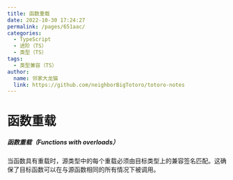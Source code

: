 ```yaml
---
title: 函数重载
date: 2022-10-30 17:24:27
permalink: /pages/651aac/
categories:
  - TypeScript
  - 进阶（TS）
  - 类型（TS）
tags:
  - 类型兼容（TS）
author: 
  name: 邻家大龙猫
  link: https://github.com/neighborBigTotoro/totoro-notes
---
```




# 函数重载

##### 函数重载（Functions with overloads）


当函数具有重载时，源类型中的每个重载必须由目标类型上的兼容签名匹配。这确保了目标函数可以在与源函数相同的所有情况下被调用。